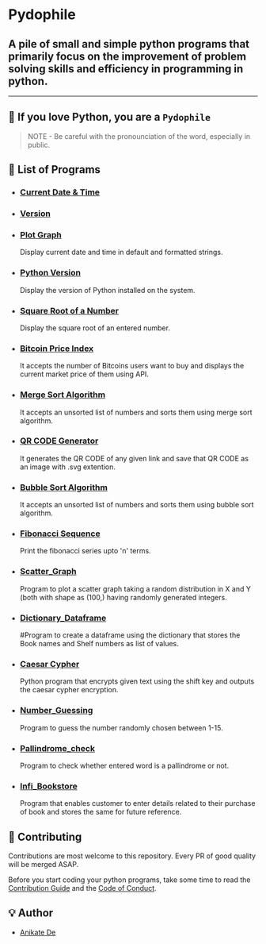 # Pydophile

## A pile of small and simple python programs that primarily focus on the improvement of problem solving skills and efficiency in programming in python.

---

## 💖 If you love Python, you are a `Pydophile`

> NOTE - Be careful with the pronounciation of the word, especially in public.

## 📜 List of Programs

- ### [Current Date & Time](PROGRAMS/date_time.py)
- ### [Version](PROGRAMS/Version.py)
- ### [Plot Graph](PROGRAMS/Plot_graph.py)

    Display current date and time in default and formatted strings.

- ### [Python Version](PROGRAMS/version.py)

    Display the version of Python installed on the system.

- ### [Square Root of a Number](PROGRAMS/square_root.py)

    Display the square root of an entered number.

- ### [Bitcoin Price Index](PROGRAMS/bitcoin.py)

    It accepts the number of Bitcoins users want to buy and displays the current market price of them using API.

- ### [Merge Sort Algorithm](PROGRAMS/merge_sort.py)

    It accepts an unsorted list of numbers and sorts them using merge sort algorithm.

- ### [QR CODE Generator](PROGRAMS/QRcode.py)
    
    It generates the QR CODE of any given link and save that QR CODE as an image with .svg extention.

- ### [Bubble Sort Algorithm](PROGRAMS/Bubble_Sort.py)

    It accepts an unsorted list of numbers and sorts them using bubble sort algorithm.

- ### [Fibonacci Sequence](PROGRAMS/fibonacci.py)

    Print the fibonacci series upto 'n' terms.
    
- ### [Scatter_Graph](PROGRAMS/Plot_graph.py)
    
    Program to plot a scatter graph taking a random distribution in X and Y (both with shape as (100,) having randomly generated integers.
    
- ### [Dictionary_Dataframe](PROGRAMS/Dictionary_dataframe.py)
      
    #Program to create a dataframe using the dictionary that stores the Book names and Shelf numbers as list of values. 
    
- ### [Caesar Cypher](PROGRAMS/caesar_cypher.py>)

    Python program that encrypts given text using the shift key and outputs the caesar cypher encryption.
    
- ### [Number_Guessing](PROGRAMS/Number_guessing.py)
    
    Program to guess the number randomly chosen between 1-15.
    
- ### [Pallindrome_check](PROGRAMS/Pallindrome_check.py)

    Program to check whether entered word is a pallindrome or not.
    
- ### [Infi_Bookstore](PROGRAMS/InfiBookstore/Infibookstore.py)
  
    Program that enables customer to enter details related to their purchase of book and stores the same for future reference.


## 🤝 Contributing

Contributions are most welcome to this repository. Every PR of good quality will be merged ASAP.

Before you start coding your python programs, take some time to read the [Contribution Guide](contributing.md) and the [Code of Conduct](code_of_conduct.md).

## 💡 Author

- [Anikate De](https://www.github.com/Anikate-De)
